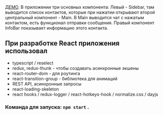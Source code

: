[ДЕМО](https://chat-react-b0a98.web.app/). В приложении три основных компонента:
Левый - Sidebar, там выводится список контактов, которые при нажатии открывают второй центральный компонент - Main.
В Main выводится чат с нажатым контактом, есть функционал отправки сообщения.
Правый компонент InfoBar показывает информацию этого контакта.

## При разработке React приложения использовал

- typescript / reselect
- redux, redux-thunk - чтобы создавать асинхронные экшены
- react-router-dom - для роутинга
- react-transition-group - библиотека для анимаций
- REST API, асинхронные запросы
- react-loading-skeleton
- react hooks / redux-logger / react-hotkeys-hook / normalize.css / dayjs

### Команда для запуска: `npm start` .
